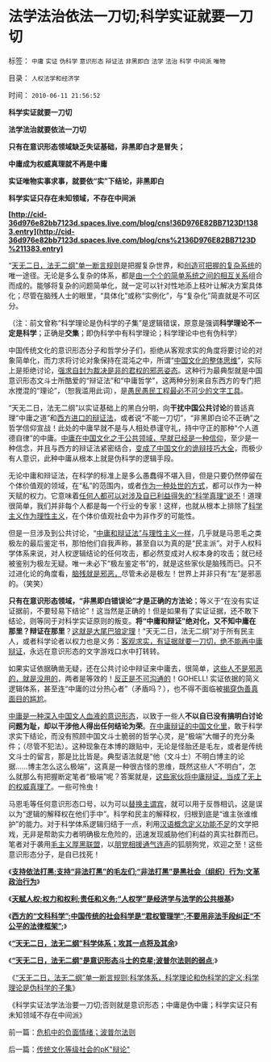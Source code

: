 # 法学法治依法一刀切;科学实证就要一刀切

标签： `中庸` `实证` `伪科学` `意识形态` `辩证法` `非黑即白` `法学` `法治` `科学` `中间派` `唯物` 

目录： `人权法学和经济学`

时间： `2010-06-11 21:56:52`

**科学实证就要一刀切**

**法学法治就要依法一刀切**

**只有在意识形态领域缺乏失证基础，非黑即白才是冒失；**

**中庸成为权威真理就不再是中庸**

**实证唯物实事求事，就要依“实”下结论，非黑即白**

**科学实证只存在未知领域，不存在中间派**

**[http://cid-36d976e82bb7123d.spaces.live.com/blog/cns!36D976E82BB7123D!1383.entry](http://cid-36d976e82bb7123d.spaces.live.com/blog/cns%2136D976E82BB7123D%211383.entry)**

“[天无二日，法无二纲”单一断言规则](../../../2010/6/11/“天无二日，法无二纲”单一断言规则.md)是把握复杂世界，和[创造可把握的复杂系统](../../../2009/5/4/使用Aorasms的角色分析社会经济流程.md)的唯一途径。无论是多么复杂的体系，都是[由一个个的简单系统之间的相互关系](../../../2009/4/1/面向对象抽象模型社会经济分析.md)组合而成的。能够将复杂的问题简单化，就一定可以针对性地添上枝叶让解决方案具体化；尽管在脑残人士的眼里，“具体化”或称“实例化”，与“复杂化”简直就是不可区分。

（注：前文曾称“科学理论是伪科学的子集”是逻辑错误，原意是强调**科学理论不一定是科学**；正确是**交集**；即伪科学中有科学理论；科学理论中也有伪科学）

中国传统文化的意识形态分子和哲学分子们，拒绝从客观求实的角度将要讨论的对象简单化，而力求将讨论对象保持在混沌之中，所谓“[中国文化的整体思维](../../../2009/10/27/西方文化擅长局部，东方文人长于整体吗？.md)”，实际上是拒绝讨论，[强求自封为裁决是非的君权的邪恶姿态](../../../2010/2/10/邪恶也许只是一种病！有病！.md)。这种行为最典型就是中国意识形态文斗士所酷爱的“辩证法”和“中庸哲学”，这两种分别来自东西方的专门把水搅混的“理论”，（恕我滥用此词），是[愚民愚民工程最必不可少的文字工具](../../../2010/1/7/讲民主就协助政府普及民主意识.md)。

“天无二日，法无二纲”以实证基础上的黑白分明，向**干扰中国公共讨论**的普适真理“中庸之道”和[西方进口的辩证法](../../../2010/1/4/辩证法只是哲学意义上的个人信念.md)，或者说“不能一刀切”，“非黑即白论不正确”之哲学信仰宣战！此处的中庸早就不是与人相处恭谨守礼，持中守正的那种“个人道德自律”的中庸。[中庸在中国文化之于公共领域，早就已经是一种信仰](http://darthvad.blog.sohu.com/132381039.html)，至少是一种信念，并且与西方的辩证法紧密结合，[变成了中国文化的诡辩技巧大全](../../../2009/7/5/为什么科学陈述比哲学断言诡辩有说服力.md)，而极少有人意识，此种中庸从根本上就是伪科学的逻辑手段。

无论中庸和辩证法，在科学的标准上是多么愚蠢得不堪入目，但是只要仍然停留在个体价值观的领域，在“私”的范围内，或者[作为一种处世的方式](../../../2009/12/2/混！中庸之道的策源地.md)，都可以作为一种天赋的权力。它意味着[任何人都可以对涉及自已利益得失的“科学真理”说不](../../../2009/10/17/人权是经济学概念.md)！道理很简单，我们并非每个人都是每一个行业的专家！这样，也就从根本上排除了[科学主义作为理性主义](../../../2010/3/13/科学作为哲学使用就不再是科学.md)，在个体价值观社会中为非作歹的可能性。

但是一旦涉及到公共讨论，“[中庸和辩证法”与理性主义一样](../../../2010/1/13/中庸者不可能是民主人.md)，几乎就是马恩毛之类极左的最后鉴定书，那怕他们自我声称，甚至自以为真的是“民主派”。对于人权科学体系来说，对人权逻辑结论的任何攻击，都必然变成对人权本身的攻击；就已经被鉴别为极左无疑。唯一未必下“极左鉴定书”的，就是这些家伙是脑残而已。只不过进化论的角度看，[脑残就是邪恶，](../../../2010/5/11/邪恶的本质是愚蠢！.md)尽管未必是极左！世界上并非只有“左”是邪恶的。（笑笑）

**只有在意识形态领域，“非黑即白错误论”才是正确的方法论**；等义于“在没有实证证据前，不要轻易下结论”！这当然是正确的！但是如果有了实证证据，还不敢下结论，则等同于对科学实证原则的叛变。**将“中庸和辩证”绝对化，又不知中庸在那里？辩证在那里**？[这就是大尾巴狼定理](../../../2009/11/18/绝对的真理之大尾巴狼定律.md)！“天无二日，法无二纲”对于所有民主人，或者科学论者以权力也是义务：[客观求实，有证据就要一刀切，绝不能再中庸辩证](../../../2009/8/23/法治就是依律一刀切而拒绝中庸枉法！.md)，永远在意识形态的文字游戏口水中打转转。

如果实证依据确凿无疑，还在公共讨论中辩证来中庸去，很简单，[这些人不是邪恶的，就是没用的](../../../2010/2/3/迷恋哲学不是邪恶的，就是没用的.md)，两者是等效的！[反正是不可沟通的](../../../2010/1/17/人类社会沟通的三个空间.md)！GOHELL! 实证依据的简义逻辑体系，甚至连“中庸的过分热心者”（矛盾吗？），也不得不面临被[揭穿伪善真面目的尴尬](../../../2009/9/23/战场上没有大声疾呼的中间派.md)。

[中庸是一种深入中国文人血液的意识形态](../../../2009/8/30/中庸文化，每一个人都认为自已是中间派.md)，以致于一些人**不以自已没有搞明白讨论问题为耻，却以干涉他人得出任何结论为荣**。[在中庸辩证的中国文化里](../../../2009/8/24/中庸枉法,惩善扬恶,坏事做尽.md)，敢于科学求实下结论，而没有照顾中国文斗士脆弱的哲学心灵，是“极端”大帽子的充分条件；（尽管不犯法）。这种现象在本博的跟贴中，无论是怪胎还是毛左，或者是传统文斗士的留言，那是比比皆是。典型语法就是“他（文斗士）不明白博主的论据……博主怎么这么极端”，这真是一种很古怪的思维，既然这些人“不明白”，怎么就那么有把握断定笔者“极端”呢？答案就是，[这些家伙将中庸辩证，当成了无上的权威真理了](../../../2010/1/7/当中庸成为权威.md)。一些可怜虫！

马恩毛等任何意识形态口号，以为可以[替换主谓宾](../../../2009/5/22/“实”未必为实证，认识对象角色的主谓宾.md)，就可以用于反唇相讥，这是误以为“逻辑的解释权在他们手中”。科学和民主的解释权，归根到底是“谁主张谁维护”的能力。对于科学体系逻辑归结于一点，利用[汉语概念定义功能不足](../../../2009/5/12/汉语缺乏简明精确定义能力易被恶意曲解.md)的文学把戏，无非是帮助实力者明确极左危险的，迅速发现威胁他们利益的真实社群而已。笔者对于袭用[毛主义厚黑联盟](../../../2009/9/20/争取民主就不要搞毛式厚黑政治.md)，以[朋党相援通气连声](../../../2010/4/16/朋党相援之“你是咱们一伙的吗”.md)的狐朋狗党，欢迎之至！这些意识形态分子，是自已找死！

《[**支持依法打黑;支持“非法打黑”的毛左们;“非法打黑”是黑社会（组织）行为;文革政治行为**](../../../2010/6/10/支持广州等地政府依法打黑.md)》

《[**天赋人权;权力和权利;责任和义务;“人权学”是经济学与法学的公共根基**](../../../2010/6/10/“人权学”是经济学与法学的共同根基.md)》

《[**西方的“文科科学”;中国传统的社会科学是“君权管理学”;不要用非法手段纠正“不公平的法律框架”;**](../../../2010/6/10/“人权学”是经济学与法学的共同根基.md)》

《[**“天无二日，法无二纲”科学体系；攻其一点将及其余**](../../../2010/6/10/“天无二日，法无二纲”科学体系基本要求.md)》

《[**“天无二日，法无二纲”是意识形态斗士的克星;波普尔法则的弱点**](../../../2010/6/11/“天无二日，法无二纲”波普尔法则的弱点.md);》

《[“天无二日，法无二纲”单一断言规则;科学体系，科学理论和伪科学的定义;科学理论是伪科学的子集](../../../2010/6/11/“天无二日，法无二纲”单一断言规则.md)》

《科学实证法学法治要一刀切;否则就是意识形态；中庸是伪中庸；科学实证只有未知领域不存在中间派》



前一篇：[危机中的负面情绪；波普尔法则](../../../2010/6/11/危机中的负面情绪；波普尔法则.md)

后一篇：[传统文化等级社会的pK&quot;辩论&quot;](../../../2010/6/11/传统文化等级社会的pK辩论.md)